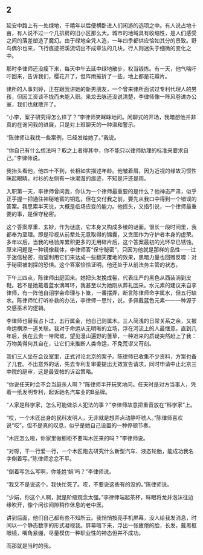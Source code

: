    

## 2

延安中路上有一处绿地，千禧年以后便横卧进人们闲游的选项之中。有人说占地十亩，有人说不过一个几排房的旧小区那么大。城市的地域具有收缩性，是人们感受之间的落差塑造了魔幻。由于绿地全凭人造，一年四季都供应恰如其分的景致。野鸟偶尔也来，飞行痕迹把溪流切出不成章法的几块，行人则迷失于细微的变化之中。

那时李律师还没瘦下来，每天中午去延中绿地散步，权当锻炼。有一天，他气喘吁吁回来，告诉我们，樱花开了，但阵雨摧折了一些，地上都是花瓣片。

律所的人事刘婷，正在跟我讲她的新男朋友，一个曾来律所面试过专利代理人的男孩，但因工资谈不拢而未能入职。来龙去脉还没说清楚，李律师像一阵风卷进办公室，我们也就散开了。

“小李，案子研究得怎么样了？”李律师笑眯眯地问。闲聊式的开场，我暗想他并非真的在询问我的进展，只是对上班聊天的一种温和警示。

“陈律师让我找一些案例，已经发给她了。”我说。

“你自己有什么想法吗？取之上者得其中，你不能只以律师助理的标准来要求自己。”李律师说。

我抬头看他，他四十不到，长相如实描述年龄。他皱着眉，因为近视的缘故习惯性眯起眼睛。衬衫的左侧有一块潮湿的痕迹，不知是汗还是雨。

入职第一天，李律师曾问我，你认为一个律师最重要的是什么？他神态严肃，似乎正手握一把通往神秘地窖的钥匙，但在交付我之前，要先从我口中得到一个错误的答案。我思索半天说，大概是临场应变的能力。他摇头，又指引说，一个律师最重要的事，是保守秘密。

这个答案厚重、玄妙，作为谜底，它本身又构成多棱的谜面。很长一段时间里，我都奉为至理。即是珍视从前辈处无意取得的锦囊，又贪图作为守护者本身的虚荣。多年以后，当我的经验库累积更多的无用碎片后，这个答案最初的光环早已锈蚀。原来问题是一种镜像载体，李律师答“保守秘密”，只因为他就是那样的品性——过于迷信秘密，指望利用它们来达成一些翻天覆地的效果，黑暗力量也回赠反噬：对于秘密被刺探的恐惧。这个答案恰恰证明，他还处于从前法务主管的状态。

下午三四点，陈律师出庭回来。她把头发挽成髻，代表庄严的黑色从西装淌到皮鞋。若不是她戴着蓝水滴耳环，我甚至以为她刚从葬礼回来。水元素的建议来自李律师，有一阵他自诩学会命理与卜筮，一番摆弄，断言陈律师命字属水，但五行缺水。陈律师忙打听补救的办法，李律师一思忖，说，多佩戴蓝色元素——一种源于交感巫术的逻辑。

李律师也替我占卜过，五行属金，他自己则属木。三人简浅的日常关系之余，又被命运横添一道关联。我对于命运从无明晰的立场，浮在河流上的人最惬意。直到几年后，我在云贵一带爬坡，望见漫山遍野的蓍草，一种迟来的质疑突然赶上了我：万物美得何其自在，让它们来推断人类命运，不免荒谬又苛刻。

我们三人坐在会议室里，正式讨论北京的案子。陈律师已收集不少资料，方案也备了几套。不出意外的话，先去专利复审委提出无效宣告请求，同时申请中止北京三中院的庭审，这是最妥帖的诉讼策略。

“你说任天时会不会当庭杀人啊？”陈律师半开玩笑地问。任天时是对方当事人，凭着一纸发明专利，起诉驰名汽车业的B品牌。

“人家是科学家，怎么可能做杀人犯法的事？”李律师故意把重音放在“科学家”上。

“哎，一个木匠出身的民科发明人，无非就是想弄点动静吓唬人。”陈律师喜欢说“哎”，但不是真的叹息，似乎是她自己设置的一种停顿节奏。

“木匠怎么啦，你家里做橱柜不要叫木匠来的吗？”李律师说。

“对呀，干一行爱一行，一个木匠跑去研究什么新型汽车、液态轮胎，能成功我名字倒着写。”陈律师忿忿不平。

“倒着写怎么写啊，你能姓‘娟’吗？”李律师说。

“我又不是说这个，我快忙死了。哎，不要说这些有的没的。”陈律师说。

“少娟，你这个人啊，就是阶级观念太强。”李律师端起茶杯，眯眼将龙井泡沫往边缘吹开，像个问诊间隙稍作休息的老中医。

讲到后面，他们自己都有些不知所云。我悄悄按亮手机屏幕，没人给我发消息，时间以一个静态数字的形式凝视我。屏幕暗下来，浮出一张疲倦的脸，长发，戴黑框眼镜，嘴角紧绷，尽量模仿一种职业性的神态但并不成功。

而那就是当时的我。